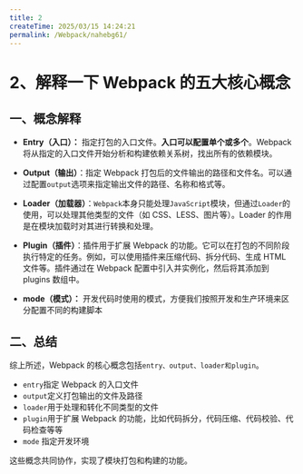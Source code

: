 ```yaml
---
title: 2
createTime: 2025/03/15 14:24:21
permalink: /Webpack/nahebg61/
---
```

# 2、解释一下 Webpack 的五大核心概念

## 一、概念解释

- **Entry（入口）：** 指定打包的入口文件。**入口可以配置单个或多个**。Webpack 将从指定的入口文件开始分析和构建依赖关系树，找出所有的依赖模块。

- **Output（输出）**：指定 Webpack 打包后的文件输出的路径和文件名。可以通过配置`output`选项来指定输出文件的路径、名称和格式等。

- **Loader（加载器）**：`Webpack`本身只能处理`JavaScript`模块，但通过`Loader`的使用，可以处理其他类型的文件（如 CSS、LESS、图片等）。Loader 的作用是在模块加载时对其进行转换和处理。

- **Plugin（插件）**：插件用于扩展 Webpack 的功能。它可以在打包的不同阶段执行特定的任务。例如，可以使用插件来压缩代码、拆分代码、生成 HTML 文件等。插件通过在 Webpack 配置中引入并实例化，然后将其添加到 plugins 数组中。
- **mode（模式）：** 开发代码时使用的模式，方便我们按照开发和生产环境来区分配置不同的构建脚本

## 二、总结

综上所述，Webpack 的核心概念包括`entry、output、loader和plugin`。

- `entry`指定 Webpack 的入口文件
- `output`定义打包输出的文件及路径
- `loader`用于处理和转化不同类型的文件
- `plugin`用于扩展 Webpack 的功能，比如代码拆分，代码压缩、代码校验、代码检查等等
- `mode` 指定开发环境

这些概念共同协作，实现了模块打包和构建的功能。

